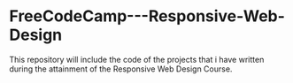 # FreeCodeCamp---Responsive-Web-Design
This repository will include the code of the projects  that i have written during the attainment of the Responsive Web Design Course.
